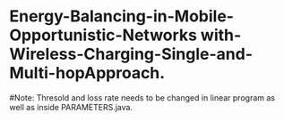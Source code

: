 # Energy-Balancing-in-Mobile-Opportunistic-Networks with-Wireless-Charging-Single-and-Multi-hopApproach.
#Note: Thresold and loss rate needs to be changed in linear program as well as inside PARAMETERS.java.
